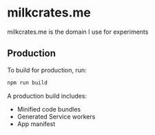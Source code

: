 # milkcrates.me

milkcrates.me is the domain I use for experiments

## Production

To build for production, run:

```bash
npm run build
```

A production build includes:

- Minified code bundles
- Generated Service workers
- App manifest
